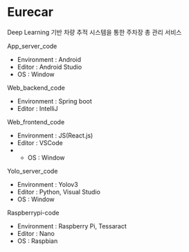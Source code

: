 # Eurecar
Deep Learning 기반 차량 추적 시스템을 통한 주차장 총 관리 서비스


App_server_code
- Environment : Android
- Editor : Android Studio
- OS : Window

Web_backend_code
- Environment : Spring boot
- Editor : IntelliJ

Web_frontend_code
- Environment : JS(React.js)
- Editor : VSCode
- - OS : Window

Yolo_server_code
- Environment : Yolov3
- Editor : Python, Visual Studio
- OS : Window

Raspberrypi-code
- Environment : Raspberry Pi, Tessaract
- Editor : Nano
- OS : Raspbian

